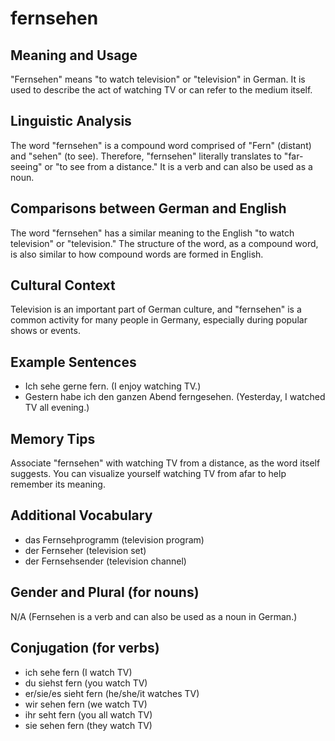 # fernsehen
## Meaning and Usage
"Fernsehen" means "to watch television" or "television" in German. It is used to describe the act of watching TV or can refer to the medium itself.

## Linguistic Analysis
The word "fernsehen" is a compound word comprised of "Fern" (distant) and "sehen" (to see). Therefore, "fernsehen" literally translates to "far-seeing" or "to see from a distance." It is a verb and can also be used as a noun.

## Comparisons between German and English
The word "fernsehen" has a similar meaning to the English "to watch television" or "television." The structure of the word, as a compound word, is also similar to how compound words are formed in English.

## Cultural Context
Television is an important part of German culture, and "fernsehen" is a common activity for many people in Germany, especially during popular shows or events.

## Example Sentences
- Ich sehe gerne fern. (I enjoy watching TV.)
- Gestern habe ich den ganzen Abend ferngesehen. (Yesterday, I watched TV all evening.)

## Memory Tips
Associate "fernsehen" with watching TV from a distance, as the word itself suggests. You can visualize yourself watching TV from afar to help remember its meaning.

## Additional Vocabulary
- das Fernsehprogramm (television program)
- der Fernseher (television set)
- der Fernsehsender (television channel)

## Gender and Plural (for nouns)
N/A (Fernsehen is a verb and can also be used as a noun in German.)

## Conjugation (for verbs)
- ich sehe fern (I watch TV)
- du siehst fern (you watch TV)
- er/sie/es sieht fern (he/she/it watches TV)
- wir sehen fern (we watch TV)
- ihr seht fern (you all watch TV)
- sie sehen fern (they watch TV)